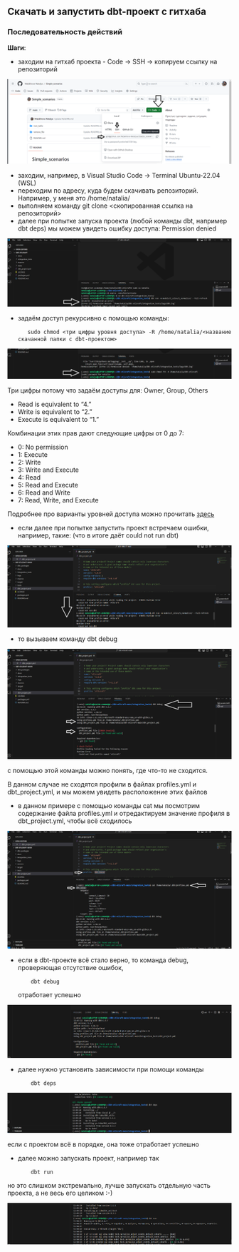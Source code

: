 ## Скачать и запустить dbt-проект с гитхаба
### Последовательность действий

**Шаги**:
- заходим на гитхаб проекта - Code -> SSH -> копируем ссылку на репозиторий
    
![cover](https://github.com/Malakhova-Natalya/Simple_scenarios/blob/main/start_dbt_project_from_github/01%20git%20clone.png)

- заходим, например, в Visual Studio Code -> Terminal Ubuntu-22.04 (WSL)
- переходим по адресу, куда будем скачивать репозиторий. Например, у меня это /home/natalia/
- выполняем команду git clone <скопированная ссылка на репозиторий>
- далее при попытке запуска проекта (любой команды dbt, например dbt deps) мы можем увидеть ошибку доступа: Permission denied
 
![cover](https://github.com/Malakhova-Natalya/Simple_scenarios/blob/main/start_dbt_project_from_github/02%20permission%20denied.png)
- задаём доступ рекурсивно с помощью команды:

 
         sudo chmod <три цифры уровня доступа> -R /home/natalia/<название скачанной папки с dbt-проектом>

  
![cover](https://github.com/Malakhova-Natalya/Simple_scenarios/blob/main/start_dbt_project_from_github/03%20sudo%20chmod%20755%20-R.png)

Три цифры потому что задаём доступы для: Owner, Group, Others

- Read is equivalent to “4.”
- Write is equivalent to “2.”
- Execute is equivalent to “1.”

Комбинации этих прав дают следующие цифры от 0 до 7:

- 0: No permission
- 1: Execute
- 2: Write
- 3: Write and Execute
- 4: Read
- 5: Read and Execute
- 6: Read and Write
- 7: Read, Write, and Execute
  
Подробнее про варианты уровней доступа можно прочитать [здесь](https://www.maketecheasier.com/file-permissions-what-does-chmod-777-means/)

- если далее при попытке запустить проект встречаем ошибки, например, такие: (что в итоге даёт could not run dbt)
  
![cover](https://github.com/Malakhova-Natalya/Simple_scenarios/blob/main/start_dbt_project_from_github/04%20errors.png)

- то вызываем команду
              dbt debug

![cover](https://github.com/Malakhova-Natalya/Simple_scenarios/blob/main/start_dbt_project_from_github/05%20dbt%20debug.png)

  с помощью этой команды можно понять, где что-то не сходится. 
  
  В данном случае не сходятся профили в файлах profiles.yml и dbt_project.yml, и мы можем увидеть расположение этих файлов

- в данном примере с помощью команды cat мы посмотрим содержание файла profiles.yml и отредактируем значение профиля в dbt_project.yml, чтобы всё сходилось

![cover](https://github.com/Malakhova-Natalya/Simple_scenarios/blob/main/start_dbt_project_from_github/06%20cat%20dbt_local.png)

- если в dbt-проекте всё стало верно, то команда debug, проверяющая отсутствие ошибок,
  
          dbt debug
  отработает успешно

![cover](https://github.com/Malakhova-Natalya/Simple_scenarios/blob/main/start_dbt_project_from_github/07%20dbt%20debug.png)

- далее нужно установить зависимости при помощи команды
  
          dbt deps

![cover](https://github.com/Malakhova-Natalya/Simple_scenarios/blob/main/start_dbt_project_from_github/08%20dbt%20deps.png)

если с проектом всё в порядке, она тоже отработает успешно

- далее можно запускать проект, например так

          dbt run
но это слишком экстремально, лучше запускать отдельную часть проекта, а не весь его целиком :-)

![cover](https://github.com/Malakhova-Natalya/Simple_scenarios/blob/main/start_dbt_project_from_github/09%20dbt%20run.png)
